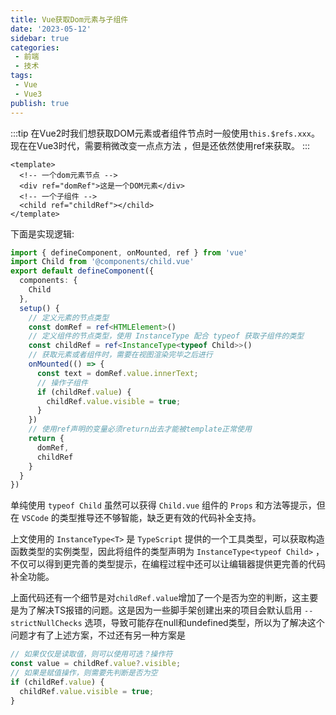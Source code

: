 ```yaml
---
title: Vue获取Dom元素与子组件
date: '2023-05-12'
sidebar: true
categories:
 - 前端
 - 技术
tags:
 - Vue
 - Vue3
publish: true
---
```

:::tip
在Vue2时我们想获取DOM元素或者组件节点时一般使用`this.$refs.xxx`。现在在Vue3时代，需要稍微改变一点点方法 ，但是还依然使用ref来获取。
:::

<!-- more -->

```vue
<template>
  <!-- 一个dom元素节点 -->
  <div ref="domRef">这是一个DOM元素</div>
  <!-- 一个子组件 -->
  <child ref="childRef"></child>
</template>

```

下面是实现逻辑:

```ts
import { defineComponent, onMounted, ref } from 'vue'
import Child from '@components/child.vue'
export default defineComponent({
  components: {
    Child
  },
  setup() {
    // 定义元素的节点类型
    const domRef = ref<HTMLElement>()
    // 定义组件的节点类型，使用 InstanceType 配合 typeof 获取子组件的类型
    const childRef = ref<InstanceType<typeof Child>>()
    // 获取元素或者组件时，需要在视图渲染完毕之后进行
    onMounted(() => {
      const text = domRef.value.innerText;
      // 操作子组件
      if (childRef.value) {
        childRef.value.visible = true;
      }
    })
    // 使用ref声明的变量必须return出去才能被template正常使用
    return {
      domRef,
      childRef
    }
  }
})
```
单纯使用 `typeof Child` 虽然可以获得 `Child.vue` 组件的 `Props` 和方法等提示，但在 `VSCode` 的类型推导还不够智能，缺乏更有效的代码补全支持。

上文使用的 `InstanceType<T>` 是 `TypeScript` 提供的一个工具类型，可以获取构造函数类型的实例类型，因此将组件的类型声明为 `InstanceType<typeof Child>` ，不仅可以得到更完善的类型提示，在编程过程中还可以让编辑器提供更完善的代码补全功能。

上面代码还有一个细节是对`childRef.value`增加了一个是否为空的判断，这主要是为了解决TS报错的问题。这是因为一些脚手架创建出来的项目会默认启用 `--strictNullChecks` 选项，导致可能存在null和undefined类型，所以为了解决这个问题才有了上述方案，不过还有另一种方案是
```ts
// 如果仅仅是读取值，则可以使用可选？操作符
const value = childRef.value?.visible;
// 如果是赋值操作，则需要先判断是否为空
if (childRef.value) {
  childRef.value.visible = true;
}
```

